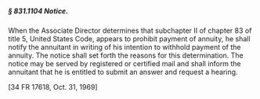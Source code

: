 ##### § 831.1104 Notice. #####

When the Associate Director determines that subchapter II of chapter 83 of title 5, United States Code, appears to prohibit payment of annuity, he shall notify the annuitant in writing of his intention to withhold payment of the annuity. The notice shall set forth the reasons for this determination. The notice may be served by registered or certified mail and shall inform the annuitant that he is entitled to submit an answer and request a hearing.

[34 FR 17618, Oct. 31, 1969]
